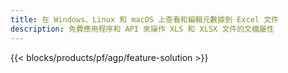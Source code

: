 ```yaml
---
title: 在 Windows、Linux 和 macOS 上查看和編輯元數據到 Excel 文件
description: 免費應用程序和 API 來操作 XLS 和 XLSX 文件的文檔屬性
---
```

{{< blocks/products/pf/agp/feature-solution >}} 

